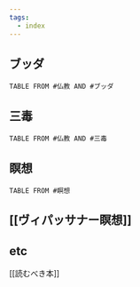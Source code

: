 ```yaml
---
tags:
  - index
---
```

## ブッダ
```dataview
TABLE FROM #仏教 AND #ブッダ 
```

## 三毒
```dataview
TABLE FROM #仏教 AND #三毒 
```

## 瞑想
```dataview
TABLE FROM #瞑想 
```
## [[ヴィパッサナー瞑想]] 

## etc
[[読むべき本]]


